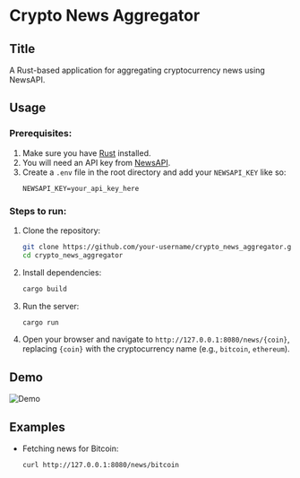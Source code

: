 # Crypto News Aggregator

## Title
A Rust-based application for aggregating cryptocurrency news using NewsAPI.

## Usage

### Prerequisites:
1. Make sure you have [Rust](https://www.rust-lang.org/) installed.
2. You will need an API key from [NewsAPI](https://newsapi.org/).
3. Create a `.env` file in the root directory and add your `NEWSAPI_KEY` like so:
    ```
    NEWSAPI_KEY=your_api_key_here
    ```

### Steps to run:
1. Clone the repository:
    ```bash
    git clone https://github.com/your-username/crypto_news_aggregator.git
    cd crypto_news_aggregator
    ```

2. Install dependencies:
    ```bash
    cargo build
    ```

3. Run the server:
    ```bash
    cargo run
    ```

4. Open your browser and navigate to `http://127.0.0.1:8080/news/{coin}`, replacing `{coin}` with the cryptocurrency name (e.g., `bitcoin`, `ethereum`).

## Demo

![Demo](demo-screenshot.png)

## Examples

- Fetching news for Bitcoin:
  ```bash
  curl http://127.0.0.1:8080/news/bitcoin
